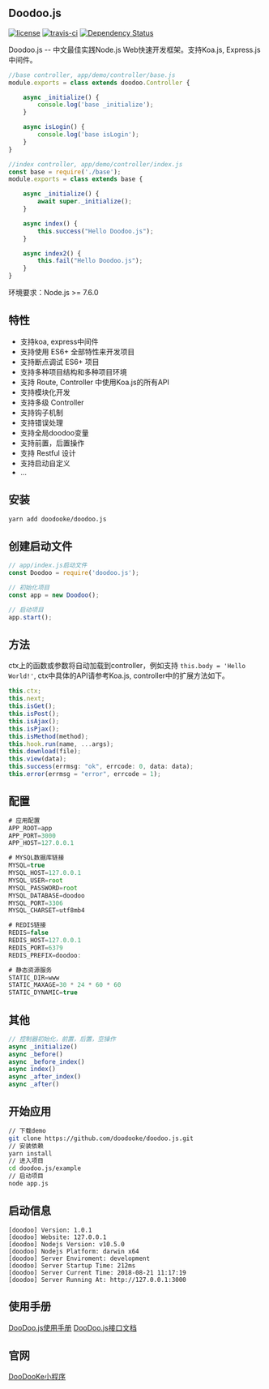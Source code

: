 ## Doodoo.js

[![license](https://img.shields.io/github/license/koahubjs/koahub.svg?style=flat-square)](http://js.koahub.com)
[![travis-ci](https://img.shields.io/travis/koahubjs/koahub.svg?style=flat-square)](https://travis-ci.org/koahubjs/koahub)
[![Dependency Status](https://img.shields.io/david/doodooke/doodoo.js.svg?style=flat-square)](https://david-dm.org/doodooke/doodoo.js)

Doodoo.js -- 中文最佳实践Node.js Web快速开发框架。支持Koa.js, Express.js中间件。

```javascript
//base controller, app/demo/controller/base.js
module.exports = class extends doodoo.Controller {

    async _initialize() {
        console.log('base _initialize');
    }

    async isLogin() {
        console.log('base isLogin');
    }
}

//index controller, app/demo/controller/index.js
const base = require('./base');
module.exports = class extends base {

    async _initialize() {
        await super._initialize();
    }

    async index() {
        this.success("Hello Doodoo.js");
    }

    async index2() {
        this.fail("Hello Doodoo.js");
    }
}
```
环境要求：Node.js >= 7.6.0


## 特性

* 支持koa, express中间件
* 支持使用 ES6+ 全部特性来开发项目
* 支持断点调试 ES6+ 项目
* 支持多种项目结构和多种项目环境
* 支持 Route, Controller 中使用Koa.js的所有API
* 支持模块化开发
* 支持多级 Controller
* 支持钩子机制
* 支持错误处理
* 支持全局doodoo变量
* 支持前置，后置操作
* 支持 Restful 设计
* 支持启动自定义
* ...

## 安装

```sh
yarn add doodooke/doodoo.js
```

## 创建启动文件

```javascript
// app/index.js启动文件
const Doodoo = require('doodoo.js');

// 初始化项目
const app = new Doodoo();

// 启动项目
app.start();
```

## 方法

ctx上的函数或参数将自动加载到controller，例如支持 `this.body = 'Hello World!'`, ctx中具体的API请参考Koa.js, controller中的扩展方法如下。

```javascript
this.ctx;
this.next;
this.isGet();
this.isPost();
this.isAjax();
this.isPjax();
this.isMethod(method);
this.hook.run(name, ...args);
this.download(file);
this.view(data);
this.success(errmsg: "ok", errcode: 0, data: data);
this.error(errmsg = "error", errcode = 1);
```

## 配置
```javascript
# 应用配置
APP_ROOT=app
APP_PORT=3000
APP_HOST=127.0.0.1

# MYSQL数据库链接
MYSQL=true
MYSQL_HOST=127.0.0.1
MYSQL_USER=root
MYSQL_PASSWORD=root
MYSQL_DATABASE=doodoo
MYSQL_PORT=3306
MYSQL_CHARSET=utf8mb4

# REDIS链接
REDIS=false
REDIS_HOST=127.0.0.1
REDIS_PORT=6379
REDIS_PREFIX=doodoo:

# 静态资源服务
STATIC_DIR=www
STATIC_MAXAGE=30 * 24 * 60 * 60
STATIC_DYNAMIC=true
```

## 其他
```javascript
// 控制器初始化，前置，后置，空操作
async _initialize()
async _before()
async _before_index()
async index()
async _after_index()
async _after()
```


## 开始应用

```sh
// 下载demo
git clone https://github.com/doodooke/doodoo.js.git
// 安装依赖
yarn install
// 进入项目
cd doodoo.js/example
// 启动项目
node app.js
```

## 启动信息

```text
[doodoo] Version: 1.0.1
[doodoo] Website: 127.0.0.1
[doodoo] Nodejs Version: v10.5.0
[doodoo] Nodejs Platform: darwin x64
[doodoo] Server Enviroment: development
[doodoo] Server Startup Time: 212ms
[doodoo] Server Current Time: 2018-08-21 11:17:19
[doodoo] Server Running At: http://127.0.0.1:3000
```


## 使用手册
[DooDoo.js使用手册](https://github.com/doodooke/doodoo.js/tree/master/docs/README.md)
[DooDoo.js接口文档](https://doodooke.github.io/doodoo.js/index.html)

## 官网
[DooDooKe小程序](http://www.doodooke.com)

